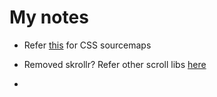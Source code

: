 # My notes

- Refer [this](https://medium.com/@toolmantim/getting-started-with-css-sourcemaps-and-in-browser-sass-editing-b4daab987fb0) for CSS sourcemaps

- Removed skrollr? Refer other scroll libs [here](http://blog.dynamicdrive.com/6-javascript-scroll-libraries-to-use-in-2017/)

- 